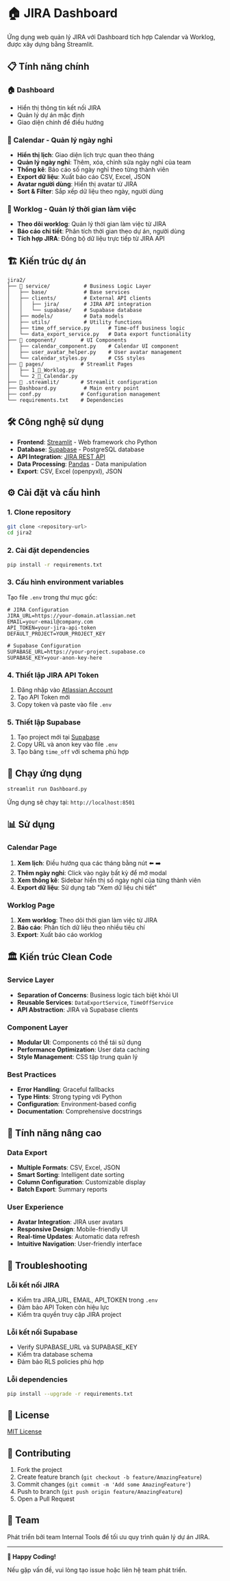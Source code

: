 # 🏠 JIRA Dashboard

Ứng dụng web quản lý JIRA với Dashboard tích hợp Calendar và Worklog, được xây dựng bằng Streamlit.

## 📋 Tính năng chính

### 🏠 Dashboard

-   Hiển thị thông tin kết nối JIRA
-   Quản lý dự án mặc định
-   Giao diện chính để điều hướng

### 📅 Calendar - Quản lý ngày nghỉ

-   **Hiển thị lịch**: Giao diện lịch trực quan theo tháng
-   **Quản lý ngày nghỉ**: Thêm, xóa, chỉnh sửa ngày nghỉ của team
-   **Thống kê**: Báo cáo số ngày nghỉ theo từng thành viên
-   **Export dữ liệu**: Xuất báo cáo CSV, Excel, JSON
-   **Avatar người dùng**: Hiển thị avatar từ JIRA
-   **Sort & Filter**: Sắp xếp dữ liệu theo ngày, người dùng

### 📝 Worklog - Quản lý thời gian làm việc

-   **Theo dõi worklog**: Quản lý thời gian làm việc từ JIRA
-   **Báo cáo chi tiết**: Phân tích thời gian theo dự án, người dùng
-   **Tích hợp JIRA**: Đồng bộ dữ liệu trực tiếp từ JIRA API

## 🏗️ Kiến trúc dự án

```
jira2/
├── 📁 service/           # Business Logic Layer
│   ├── base/            # Base services
│   ├── clients/         # External API clients
│   │   ├── jira/        # JIRA API integration
│   │   └── supabase/    # Supabase database
│   ├── models/          # Data models
│   ├── utils/           # Utility functions
│   ├── time_off_service.py      # Time-off business logic
│   └── data_export_service.py   # Data export functionality
├── 📁 component/        # UI Components
│   ├── calendar_component.py    # Calendar UI component
│   ├── user_avatar_helper.py    # User avatar management
│   └── calendar_styles.py       # CSS styles
├── 📁 pages/            # Streamlit Pages
│   ├── 1_📝_Worklog.py
│   └── 2_📅_Calendar.py
├── 📁 .streamlit/       # Streamlit configuration
├── Dashboard.py         # Main entry point
├── conf.py             # Configuration management
└── requirements.txt    # Dependencies
```

## 🛠️ Công nghệ sử dụng

-   **Frontend**: [Streamlit](https://streamlit.io/) - Web framework cho Python
-   **Database**: [Supabase](https://supabase.com/) - PostgreSQL database
-   **API Integration**: [JIRA REST API](https://developer.atlassian.com/cloud/jira/platform/rest/v3/intro/)
-   **Data Processing**: [Pandas](https://pandas.pydata.org/) - Data manipulation
-   **Export**: CSV, Excel (openpyxl), JSON

## ⚙️ Cài đặt và cấu hình

### 1. Clone repository

```bash
git clone <repository-url>
cd jira2
```

### 2. Cài đặt dependencies

```bash
pip install -r requirements.txt
```

### 3. Cấu hình environment variables

Tạo file `.env` trong thư mục gốc:

```env
# JIRA Configuration
JIRA_URL=https://your-domain.atlassian.net
EMAIL=your-email@company.com
API_TOKEN=your-jira-api-token
DEFAULT_PROJECT=YOUR_PROJECT_KEY

# Supabase Configuration
SUPABASE_URL=https://your-project.supabase.co
SUPABASE_KEY=your-anon-key-here
```

### 4. Thiết lập JIRA API Token

1. Đăng nhập vào [Atlassian Account](https://id.atlassian.com/manage-profile/security/api-tokens)
2. Tạo API Token mới
3. Copy token và paste vào file `.env`

### 5. Thiết lập Supabase

1. Tạo project mới tại [Supabase](https://supabase.com/)
2. Copy URL và anon key vào file `.env`
3. Tạo bảng `time_off` với schema phù hợp

## 🚀 Chạy ứng dụng

```bash
streamlit run Dashboard.py
```

Ứng dụng sẽ chạy tại: `http://localhost:8501`

## 📊 Sử dụng

### Calendar Page

1. **Xem lịch**: Điều hướng qua các tháng bằng nút ⬅️ ➡️
2. **Thêm ngày nghỉ**: Click vào ngày bất kỳ để mở modal
3. **Xem thống kê**: Sidebar hiển thị số ngày nghỉ của từng thành viên
4. **Export dữ liệu**: Sử dụng tab "Xem dữ liệu chi tiết"

### Worklog Page

1. **Xem worklog**: Theo dõi thời gian làm việc từ JIRA
2. **Báo cáo**: Phân tích dữ liệu theo nhiều tiêu chí
3. **Export**: Xuất báo cáo worklog

## 🏛️ Kiến trúc Clean Code

### Service Layer

-   **Separation of Concerns**: Business logic tách biệt khỏi UI
-   **Reusable Services**: `DataExportService`, `TimeOffService`
-   **API Abstraction**: JIRA và Supabase clients

### Component Layer

-   **Modular UI**: Components có thể tái sử dụng
-   **Performance Optimization**: User data caching
-   **Style Management**: CSS tập trung quản lý

### Best Practices

-   **Error Handling**: Graceful fallbacks
-   **Type Hints**: Strong typing với Python
-   **Configuration**: Environment-based config
-   **Documentation**: Comprehensive docstrings

## 🔧 Tính năng nâng cao

### Data Export

-   **Multiple Formats**: CSV, Excel, JSON
-   **Smart Sorting**: Intelligent date sorting
-   **Column Configuration**: Customizable display
-   **Batch Export**: Summary reports

### User Experience

-   **Avatar Integration**: JIRA user avatars
-   **Responsive Design**: Mobile-friendly UI
-   **Real-time Updates**: Automatic data refresh
-   **Intuitive Navigation**: User-friendly interface

## 🐛 Troubleshooting

### Lỗi kết nối JIRA

-   Kiểm tra JIRA_URL, EMAIL, API_TOKEN trong `.env`
-   Đảm bảo API Token còn hiệu lực
-   Kiểm tra quyền truy cập JIRA project

### Lỗi kết nối Supabase

-   Verify SUPABASE_URL và SUPABASE_KEY
-   Kiểm tra database schema
-   Đảm bảo RLS policies phù hợp

### Lỗi dependencies

```bash
pip install --upgrade -r requirements.txt
```

## 📝 License

[MIT License](LICENSE)

## 🤝 Contributing

1. Fork the project
2. Create feature branch (`git checkout -b feature/AmazingFeature`)
3. Commit changes (`git commit -m 'Add some AmazingFeature'`)
4. Push to branch (`git push origin feature/AmazingFeature`)
5. Open a Pull Request

## 👥 Team

Phát triển bởi team Internal Tools để tối ưu quy trình quản lý dự án JIRA.

---

**🚀 Happy Coding!**

Nếu gặp vấn đề, vui lòng tạo issue hoặc liên hệ team phát triển.
